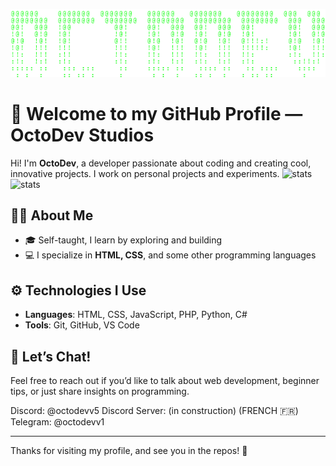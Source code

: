 ![OctoDev ASCII Art](./octodevascii.png)

# 👋 Welcome to my GitHub Profile — OctoDev Studios

Hi! I'm **OctoDev**, a developer passionate about coding and creating cool, innovative projects. I work on personal projects and experiments.
![stats](https://github-readme-stats.vercel.app/api?username=OctoDevStudios&theme=vue-dark) 
![stats](https://github-readme-stats.vercel.app/api/top-langs/?username=OctoDevStudios&theme=vue-dark)

## 👨‍💻 About Me
- 🎓 Self-taught, I learn by exploring and building
- 💻 I specialize in **HTML, CSS**, and some other programming languages

## ⚙️ Technologies I Use
- **Languages**: HTML, CSS, JavaScript, PHP, Python, C#
- **Tools**: Git, GitHub, VS Code

## 💬 Let’s Chat!
Feel free to reach out if you’d like to talk about web development, beginner tips, or just share insights on programming.

Discord: @octodevv5
Discord Server: (in construction) (FRENCH 🇫🇷)
Telegram: @octodevv1

---

Thanks for visiting my profile, and see you in the repos! 👾
